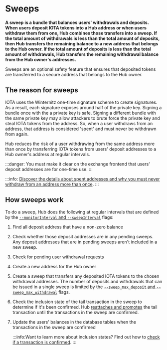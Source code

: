 # Sweeps

**A sweep is a bundle that balances users' withdrawals and deposits. When users deposit IOTA tokens into a Hub address or when users withdraw them from one, Hub combines those transfers into a sweep. If the total amount of withdrawals is less than the total amount of deposits, then Hub transfers the remaining balance to a new address that belongs to the Hub owner. If the total amount of deposits is less than the total amount of withdrawals, Hub transfers the remaining withdrawal balance from the Hub owner's addresses.**

Sweeps are an optional safety feature that ensures that deposited tokens are transferred to a secure address that belongs to the Hub owner.

## The reason for sweeps

IOTA uses the Winternitz one-time signature scheme to create signatures. As a result, each signature exposes around half of the private key. Signing a bundle once with the a private key is safe. Signing a different bundle with the same private key may allow attackers to brute force the private key and steal IOTA tokens from the address. So, when a user withdraws from an address, that address is considered 'spent' and must never be withdrawn from again.

Hub reduces the risk of a user withdrawing from the same address more than once by transferring IOTA tokens from users' deposit addresses to a Hub owner's address at regular intervals.

:::danger:
You must make it clear on the exchange frontend that users' deposit addresses are for one-time use.
:::

:::info:
[Discover the details about spent addresses and why you must never withdraw from an address more than once](root://dev-essentials/0.1/concepts/addresses-and-signatures.md#address-reuse).
:::

## How sweeps work

To do a sweep, Hub does the following at regular intervals that are defined by the [`--monitorInterval` and `--sweepInterval`](../references/command-line-flags.md#monitorInterval) flags:

1. Find all deposit address that have a non-zero balance

2. Check whether those deposit addresses are in any pending sweeps. Any deposit addresses that are in pending sweeps aren't included in a new sweep.

3. Check for pending user withdrawal requests

4. Create a new address for the Hub owner

5. Create a sweep that transfers any deposited IOTA tokens to the chosen withdrawal addresses. The number of deposits and withdrawals that can be issued in a single sweep is limited by the [`--sweep_max_deposit` and `--sweep_max_withdrawal`](../references/command-line-flags.md#sweepLimits) flags.

6. Check the inclusion state of the tail transaction in the sweep to determine if it's been confirmed. Hub [reattaches and promotes](root://dev-essentials/0.1/concepts/reattach-rebroadcast-promote.md) the tail transaction until the transactions in the sweep are confirmed.

7. Update the users' balances in the database tables when the transactions in the sweep are confirmed

    :::info:Want to learn more about inclusion states?
    Find out how to [check if a transaction is confirmed](root://dev-essentials/0.1/how-to-guides/check-transaction-confirmation.md).
    :::
